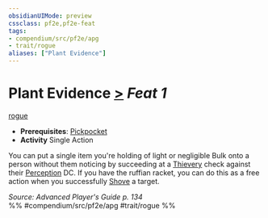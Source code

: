 ```yaml
---
obsidianUIMode: preview
cssclass: pf2e,pf2e-feat
tags:
- compendium/src/pf2e/apg
- trait/rogue
aliases: ["Plant Evidence"]
---
```

# Plant Evidence  [>](../../rules/core-rulebook/chapter-9-playing-the-game.md#Actions "Single Action") *Feat 1*  
[rogue](../../rules/traits/rogue.md)  

- **Prerequisites**: [Pickpocket](pickpocket.md)
- **Activity** Single Action

You can put a single item you're holding of light or negligible Bulk onto a person without them noticing by succeeding at a [Thievery](../skills.md#Thievery) check against their [Perception](../skills.md#Perception) DC. If you have the ruffian racket, you can do this as a free action when you successfully [Shove](../../rules/actions/shove.md) a target.

*Source: Advanced Player's Guide p. 134*  
%% #compendium/src/pf2e/apg #trait/rogue %%